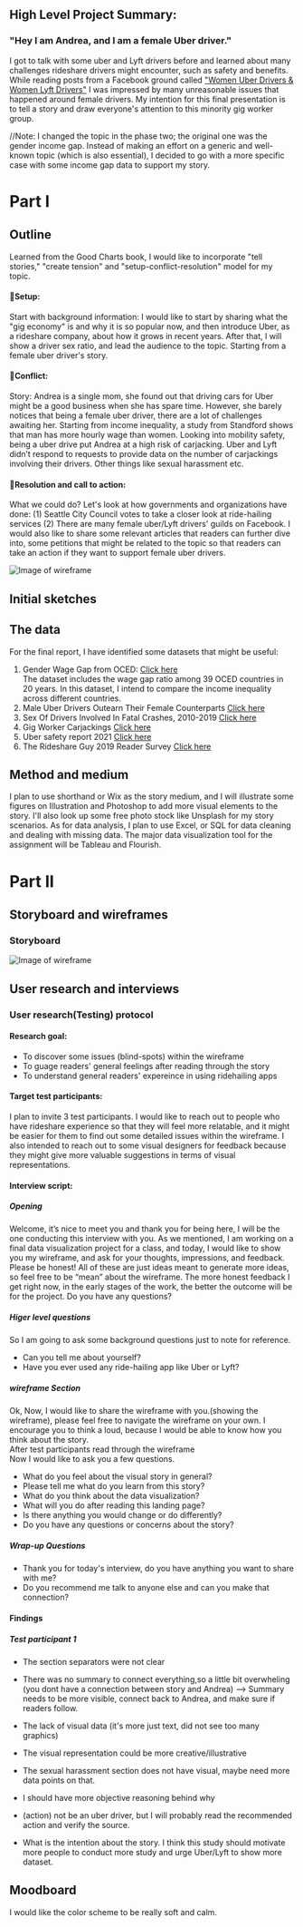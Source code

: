 ## High Level Project Summary:

### "Hey I am Andrea, and I am a female Uber driver." 

I got to talk with some uber and Lyft drivers before and learned about many challenges rideshare drivers might encounter, such as safety and benefits. While reading posts from a Facebook ground called ["Women Uber Drivers & Women Lyft Drivers"](https://www.facebook.com/groups/1065540300147658) I was impressed by many unreasonable issues that happened around female drivers. My intention for this final presentation is to tell a story and draw everyone's attention to this minority gig worker group.

//Note: I changed the topic in the phase two; the original one was the gender income gap. Instead of making an effort on a generic and well-known topic (which is also essential), I decided to go with a more specific case with some income gap data to support my story. 

# Part I

## Outline

Learned from the Good Charts book, I would like to incorporate "tell stories," "create tension" and "setup-conflict-resolution" model for my topic.
<br>
#### 📍Setup:
Start with background information: I would like to start by sharing what the "gig economy" is and why it is so popular now, and then introduce Uber, as a rideshare company, about how it grows in recent years. After that, I will show a driver sex ratio, and lead the audience to the topic. Starting from a female uber driver's story.
#### 📍Conflict:
Story: Andrea is a single mom, she found out that driving cars for Uber might be a good business when she has spare time. However, she barely notices that being a female uber driver, there are a lot of challenges awaiting her. Starting from income inequality, a study from Standford shows that man has more hourly wage than women. Looking into mobility safety, being a uber drive put Andrea at a high risk of carjacking. Uber and Lyft didn’t respond to requests to provide data on the number of carjackings involving their drivers. Other things like sexual harassment etc.  
#### 📍Resolution and call to action:
What we could do? Let's look at how governments and organizations have done: (1) Seattle City Council votes to take a closer look at ride-hailing services (2) There are many female uber/Lyft drivers' guilds on Facebook. I would also like to share some relevant articles that readers can further dive into, some petitions that might be related to the topic so that readers can take an action if they want to support female uber drivers.

![Image of wireframe](/journeymap.png)

## Initial sketches


## The data

For the final report, I have identified some datasets that might be useful:
1. Gender Wage Gap from OCED:  [Click here](https://www.oecd.org/gender/data/employment/)<br>
The dataset includes the wage gap ratio among 39 OCED countries in 20 years. In this dataset, I intend to compare the income inequality across different countries. 
2. Male Uber Drivers Outearn Their Female Counterparts [Click here](https://www-statista-com.cmu.idm.oclc.org/chart/14660/male-uber-drivers-outearn-their-female-counterparts/)
3. Sex Of Drivers Involved In Fatal Crashes, 2010-2019 [Click here](https://www.iii.org/table-archive/20749)
4. Gig Worker Carjackings [Click here](https://github.com/the-markup/investigation-gig-carjacking)
5. Uber safety report 2021 [Click here](https://uber.app.box.com/s/3nh58uemjnp4fa5bonld06w3flg5ckp7?uclick_id=54a4eac5-c19a-425f-ae07-8a8ac83267a6)
6. The Rideshare Guy 2019 Reader Survey [Click here](https://docs.google.com/document/d/1Ep8Rp4gQk6vZfwNm-XthBkM0plof24E4PBxKoOMvYgk/edit)

## Method and medium

I plan to use shorthand or Wix as the story medium, and I will illustrate some figures on Illustration and Photoshop to add more visual elements to the story. I'll also look up some free photo stock like Unsplash for my story scenarios. As for data analysis, I plan to use Excel, or SQL for data cleaning and dealing with missing data. The major data visualization tool for the assignment will be Tableau and Flourish.


# Part II

## Storyboard and wireframes

### Storyboard 
![Image of wireframe](/storyboard1.png)

## User research and interviews

### User research(Testing) protocol

#### Research goal:
- To discover some issues (blind-spots) within the wireframe
- To guage readers' general feelings after reading through the story
- To understand general readers' expereince in using ridehailing apps 

#### Target test participants: 
I plan to invite 3 test participants. I would like to reach out to people who have rideshare experience so that they will feel more relatable, and it might be easier for them to find out some detailed issues within the wireframe. I also intended to reach out to some visual designers for feedback because they might give more valuable suggestions in terms of visual representations.


#### Interview script:
##### Opening
Welcome, it’s nice to meet you and thank you for being here, I will be the one conducting this interview with you. As we mentioned, I am working on a final data visualization project for a class, and today, I would like to show you my wireframe, and ask for your thoughts, impressions, and feedback. Please be honest! All of these are just ideas meant to generate more ideas, so feel free to be “mean” about the wireframe. The more honest feedback I get right now, in the early stages of the work, the better the outcome will be for the project. Do you have any questions?

##### Higer level questions

So I am going to ask some background questions just to note for reference.
- Can you tell me about yourself?
- Have you ever used any ride-hailing app like Uber or Lyft?

##### wireframe Section

Ok, Now, I would like to share the wireframe with you.(showing the wireframe), please feel free to navigate the wireframe on your own. I encourage you to think a loud, because I would be able to know how you think about the story.
<br>
After test participants read through the wireframe
<br>
Now I would like to ask you a few questions.
- What do you feel about the visual story in general?
- Please tell me what do you learn from this story?
- What do you think about the data visualization?
- What will you do after reading this landing page?
- Is there anything you would change or do differently?
- Do you have any questions or concerns about the story?

##### Wrap-up Questions
- Thank you for today's interview, do you have anything you want to share with me?
- Do you recommend me talk to anyone else and can you make that connection?


#### Findings

##### Test participant 1
- The section separators were not clear
- There was no summary to connect everything,so a little bit overwheling (you dont have a connection between story and Andrea) --> Summary needs to be more visible, connect back to Andrea, and make sure if readers follow.
- The lack of visual data (it's more just text, did not see too many graphics)
- The visual representation could be more creative/illustrative
- The sexual harassment section does not have visual, maybe need more data points on that.


- I should have more objective reasoning behind why
-  (action) not be an uber driver, but I will probably read the recommended action and verify the source.
-  What is the intention about the story. I think this study should motivate more people to conduct more study and urge Uber/Lyft to show more dataset.


## Moodboard

I would like the color scheme to be really soft and calm.


